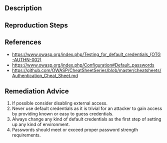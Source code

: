 ## Description


## Reproduction Steps


## References

- https://www.owasp.org/index.php/Testing_for_default_credentials_(OTG-AUTHN-002)
- https://www.owasp.org/index.php/Configuration#Default_passwords
- https://github.com/OWASP/CheatSheetSeries/blob/master/cheatsheets/Authentication_Cheat_Sheet.md


## Remediation Advice

1. If possible consider disabling external access.
2. Never use default credentials as it is trivial for an attacker to gain access by providing known or easy to guess credentials.
3. Always change any kind of default credentials as the first step of setting up any kind of environment.
4. Passwords should meet or exceed proper password strength requirements.


